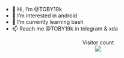 - 👋 Hi, I’m @TOBY19k
- 👀 I’m interested in android 
- 🌱 I’m currently learning bash 
- 📫 Reach me @TOBY19k in telegram & xda

<p align="center"> 
  Visitor count<br>
  <img src="https://profile-counter.glitch.me/TOBY19k/count.svg" />
</p>
<!---
TOBY19k/TOBY19k is a ✨ special ✨ repository because its `README.md` (this file) appears on your GitHub profile.
You can click the Preview link to take a look at your changes.
--->

